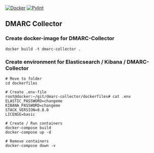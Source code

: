 [![Docker](https://github.com/andersnauman/dmarc-collector/actions/workflows/docker-image.yml/badge.svg)](https://github.com/andersnauman/dmarc-collector/actions/workflows/docker-image.yml) [![Pylint](https://github.com/andersnauman/dmarc-collector/actions/workflows/pylint.yml/badge.svg)](https://github.com/andersnauman/dmarc-collector/actions/workflows/pylint.yml)
## DMARC Collector
### Create docker-image for DMARC-Collector
```
docker build -t dmarc-collector . 
```

### Create environment for Elasticsearch / Kibana / DMARC-Collector
```
# Move to folder
cd dockerfiles

# Create .env-file
root@docker:~/git/dmarc-collector/dockerfiles# cat .env
ELASTIC_PASSWORD=changeme
KIBANA_PASSWORD=changeme
STACK_VERSION=8.8.0
LICENSE=basic

# Create / Run containers
docker-compose build
docker-compose up -d

# Remove containers
docker-compose down -v
```
